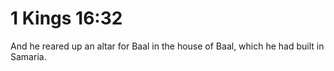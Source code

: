 # 1 Kings 16:32

And he reared up an altar for Baal in the house of Baal, which he had built in Samaria.